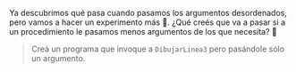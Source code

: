 Ya descubrimos qué pasa cuando pasamos los argumentos desordenados, pero vamos a hacer un experimento más :microscope:. ¿Qué creés que va a pasar si a un procedimiento le pasamos menos argumentos de los que necesita? :thinking:

> Creá un programa que invoque a `DibujarLinea3` pero pasándole sólo un argumento.